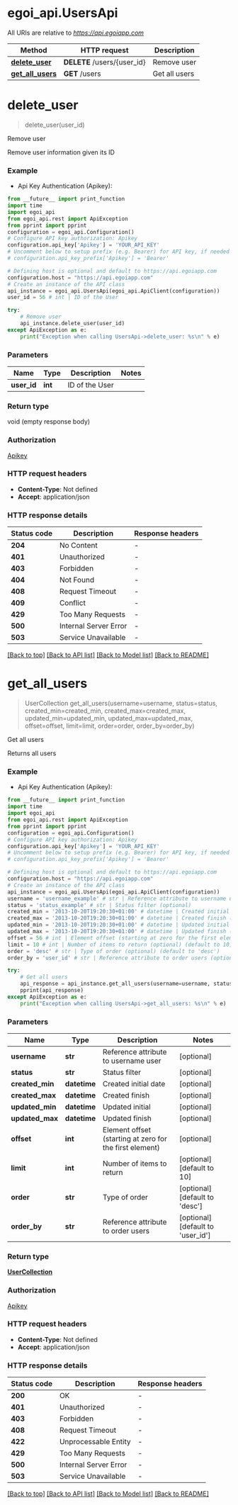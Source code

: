 # egoi_api.UsersApi

All URIs are relative to *https://api.egoiapp.com*

Method | HTTP request | Description
------------- | ------------- | -------------
[**delete_user**](UsersApi.md#delete_user) | **DELETE** /users/{user_id} | Remove user
[**get_all_users**](UsersApi.md#get_all_users) | **GET** /users | Get all users


# **delete_user**
> delete_user(user_id)

Remove user

Remove user information given its ID

### Example

* Api Key Authentication (Apikey):
```python
from __future__ import print_function
import time
import egoi_api
from egoi_api.rest import ApiException
from pprint import pprint
configuration = egoi_api.Configuration()
# Configure API key authorization: Apikey
configuration.api_key['Apikey'] = 'YOUR_API_KEY'
# Uncomment below to setup prefix (e.g. Bearer) for API key, if needed
# configuration.api_key_prefix['Apikey'] = 'Bearer'

# Defining host is optional and default to https://api.egoiapp.com
configuration.host = "https://api.egoiapp.com"
# Create an instance of the API class
api_instance = egoi_api.UsersApi(egoi_api.ApiClient(configuration))
user_id = 56 # int | ID of the User

try:
    # Remove user
    api_instance.delete_user(user_id)
except ApiException as e:
    print("Exception when calling UsersApi->delete_user: %s\n" % e)
```

### Parameters

Name | Type | Description  | Notes
------------- | ------------- | ------------- | -------------
 **user_id** | **int**| ID of the User | 

### Return type

void (empty response body)

### Authorization

[Apikey](../README.md#Apikey)

### HTTP request headers

 - **Content-Type**: Not defined
 - **Accept**: application/json

### HTTP response details
| Status code | Description | Response headers |
|-------------|-------------|------------------|
**204** | No Content |  -  |
**401** | Unauthorized |  -  |
**403** | Forbidden |  -  |
**404** | Not Found |  -  |
**408** | Request Timeout |  -  |
**409** | Conflict |  -  |
**429** | Too Many Requests |  -  |
**500** | Internal Server Error |  -  |
**503** | Service Unavailable |  -  |

[[Back to top]](#) [[Back to API list]](../README.md#documentation-for-api-endpoints) [[Back to Model list]](../README.md#documentation-for-models) [[Back to README]](../README.md)

# **get_all_users**
> UserCollection get_all_users(username=username, status=status, created_min=created_min, created_max=created_max, updated_min=updated_min, updated_max=updated_max, offset=offset, limit=limit, order=order, order_by=order_by)

Get all users

Returns all users

### Example

* Api Key Authentication (Apikey):
```python
from __future__ import print_function
import time
import egoi_api
from egoi_api.rest import ApiException
from pprint import pprint
configuration = egoi_api.Configuration()
# Configure API key authorization: Apikey
configuration.api_key['Apikey'] = 'YOUR_API_KEY'
# Uncomment below to setup prefix (e.g. Bearer) for API key, if needed
# configuration.api_key_prefix['Apikey'] = 'Bearer'

# Defining host is optional and default to https://api.egoiapp.com
configuration.host = "https://api.egoiapp.com"
# Create an instance of the API class
api_instance = egoi_api.UsersApi(egoi_api.ApiClient(configuration))
username = 'username_example' # str | Reference attribute to username user (optional)
status = 'status_example' # str | Status filter (optional)
created_min = '2013-10-20T19:20:30+01:00' # datetime | Created initial date (optional)
created_max = '2013-10-20T19:20:30+01:00' # datetime | Created finish (optional)
updated_min = '2013-10-20T19:20:30+01:00' # datetime | Updated initial (optional)
updated_max = '2013-10-20T19:20:30+01:00' # datetime | Updated finish (optional)
offset = 56 # int | Element offset (starting at zero for the first element) (optional)
limit = 10 # int | Number of items to return (optional) (default to 10)
order = 'desc' # str | Type of order (optional) (default to 'desc')
order_by = 'user_id' # str | Reference attribute to order users (optional) (default to 'user_id')

try:
    # Get all users
    api_response = api_instance.get_all_users(username=username, status=status, created_min=created_min, created_max=created_max, updated_min=updated_min, updated_max=updated_max, offset=offset, limit=limit, order=order, order_by=order_by)
    pprint(api_response)
except ApiException as e:
    print("Exception when calling UsersApi->get_all_users: %s\n" % e)
```

### Parameters

Name | Type | Description  | Notes
------------- | ------------- | ------------- | -------------
 **username** | **str**| Reference attribute to username user | [optional] 
 **status** | **str**| Status filter | [optional] 
 **created_min** | **datetime**| Created initial date | [optional] 
 **created_max** | **datetime**| Created finish | [optional] 
 **updated_min** | **datetime**| Updated initial | [optional] 
 **updated_max** | **datetime**| Updated finish | [optional] 
 **offset** | **int**| Element offset (starting at zero for the first element) | [optional] 
 **limit** | **int**| Number of items to return | [optional] [default to 10]
 **order** | **str**| Type of order | [optional] [default to &#39;desc&#39;]
 **order_by** | **str**| Reference attribute to order users | [optional] [default to &#39;user_id&#39;]

### Return type

[**UserCollection**](UserCollection.md)

### Authorization

[Apikey](../README.md#Apikey)

### HTTP request headers

 - **Content-Type**: Not defined
 - **Accept**: application/json

### HTTP response details
| Status code | Description | Response headers |
|-------------|-------------|------------------|
**200** | OK |  -  |
**401** | Unauthorized |  -  |
**403** | Forbidden |  -  |
**408** | Request Timeout |  -  |
**422** | Unprocessable Entity |  -  |
**429** | Too Many Requests |  -  |
**500** | Internal Server Error |  -  |
**503** | Service Unavailable |  -  |

[[Back to top]](#) [[Back to API list]](../README.md#documentation-for-api-endpoints) [[Back to Model list]](../README.md#documentation-for-models) [[Back to README]](../README.md)

